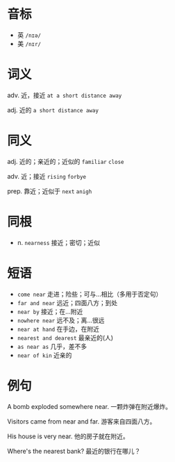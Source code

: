 # 音标

- 英 `/nɪə/`
- 美 `/nɪr/`

# 词义

adv. 近，接近
`at a short distance away`

adj. 近的
`a short distance away`

# 同义

adj. 近的；亲近的；近似的
`familiar` `close`

adv. 近；接近
`rising` `forbye`

prep. 靠近；近似于
`next` `anigh`

# 同根

- n. `nearness` 接近；密切；近似

# 短语

- `come near` 走进；险些；可与…相比（多用于否定句）
- `far and near` 远近；四面八方；到处
- `near by` 接近；在…附近
- `nowhere near` 远不及；离…很远
- `near at hand` 在手边，在附近
- `nearest and dearest` 最亲近的(人)
- `as near as` 几乎，差不多
- `near of kin` 近亲的

# 例句

A bomb exploded somewhere near.
一颗炸弹在附近爆炸。

Visitors came from near and far.
游客来自四面八方。

His house is very near.
他的房子就在附近。

Where's the nearest bank?
最近的银行在哪儿？


